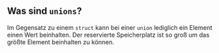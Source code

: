 Was sind ``unions``?
---

Im Gegensatz zu einem ``struct`` kann bei einer ``union`` lediglich ein Element einen Wert beinhalten. Der reservierte Speicherplatz ist so groß um das größte Element beinhalten zu können.